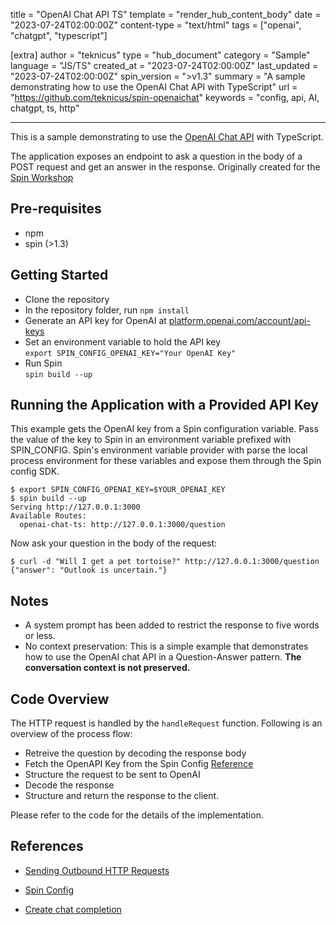 title = "OpenAI Chat API TS"
template = "render_hub_content_body"
date = "2023-07-24T02:00:00Z"
content-type = "text/html"
tags = ["openai", "chatgpt", "typescript"]

[extra]
author = "teknicus"
type = "hub_document"
category = "Sample"
language = "JS/TS"
created_at = "2023-07-24T02:00:00Z"
last_updated = "2023-07-24T02:00:00Z"
spin_version = ">v1.3"
summary =  "A sample demonstrating how to use the OpenAI Chat API with TypeScript"
url = "https://github.com/teknicus/spin-openaichat"
keywords = "config, api, AI, chatgpt, ts, http"

---

This is a sample demonstrating to use the [OpenAI Chat API](https://platform.openai.com/docs/api-reference/chat/create) with TypeScript.

The application exposes an endpoint to ask a question in the body of a POST request and get an answer in the response. Originally created for the [Spin Workshop](https://github.com/fermyon/workshops/blob/main/spin/02b-json-api-openai.md)

## Pre-requisites
- npm
- spin (>1.3)

## Getting Started

- Clone the repository
- In the repository folder, run `npm install`
- Generate an API key for OpenAI at [platform.openai.com/account/api-keys](https://platform.openai.com/account/api-keys) 
- Set an environment variable to hold the API key <br> 
`export SPIN_CONFIG_OPENAI_KEY="Your OpenAI Key"`
- Run Spin <br>
`spin build --up`  



## Running the Application with a Provided API Key
This example gets the OpenAI key from a Spin configuration variable. Pass the value of the key to Spin in an environment variable prefixed with SPIN_CONFIG. Spin's environment variable provider with parse the local process environment for these variables and expose them through the Spin config SDK.

```
$ export SPIN_CONFIG_OPENAI_KEY=$YOUR_OPENAI_KEY 
$ spin build --up
Serving http://127.0.0.1:3000
Available Routes:
  openai-chat-ts: http://127.0.0.1:3000/question
```

Now ask your question in the body of the request:

```
$ curl -d "Will I get a pet tortoise?" http://127.0.0.1:3000/question
{"answer": "Outlook is uncertain."}
```

## Notes
- A system prompt has been added to restrict the response to five words or less.
- No context preservation: This is a simple example that demonstrates how to use the OpenAI chat API in a Question-Answer pattern. <b>The conversation context is not preserved.</b>



## Code Overview

The HTTP request is handled by the `handleRequest` function. Following is an overview of the process flow:

- Retreive the question by decoding the response body
- Fetch the OpenAPI Key from the Spin Config [Reference](../../spin/dynamic-configuration#custom-config-providers)
- Structure the request to be sent to OpenAI 
- Decode the response
- Structure and return the response to the client.

Please refer to the code for the details of the implementation.

## References

- [Sending Outbound HTTP Requests](../../spin/javascript-components#sending-outbound-http-requests)

- [Spin Config](../../spin/dynamic-configuration#custom-config-providers)

- [Create chat completion](https://platform.openai.com/docs/api-reference/chat/create)
